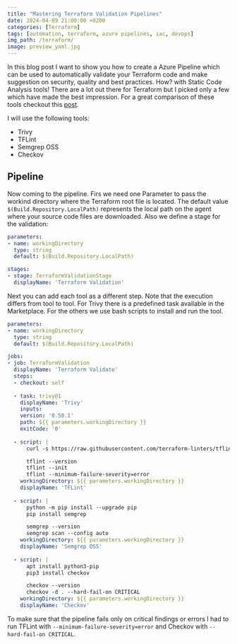 ```yaml
---
title: "Mastering Terraform Validation Pipelines"
date: 2024-04-09 21:00:00 +0200 
categories: [Terraform]
tags: [automation, terraform, azure pipelines, iac, devops]
img_path: /terraform/
image: preview_yaml.jpg
---
```


In this blog post I want to show you how to create a Azure Pipeline which can be used to automatically validate your Terraform code and make suggestion on security, quality and best practices. How? with Static Code Analysis tools! There are a lot out there for Terraform but I picked only a few which have made the best impression. For a great comparison of these tools checkout this [post](https://devdosvid.blog/2024/04/16/a-deep-dive-into-terraform-static-code-analysis-tools-features-and-comparisons/).

I will use the following tools: 
- Trivy
- TFLint
- Semgrep OSS
- Checkov

## Pipeline
Now coming to the pipeline. Firs we need one Parameter to pass the workind directory where the Terraform root file is located. The default value `$(Build.Repository.LocalPath)` represents the local path on the agent where your source code files are downloaded. Also we define a stage for the validation:
```yaml
parameters:
- name: workingDirectory
  type: string
  default: $(Build.Repository.LocalPath)

stages:
- stage: TerraformValidationStage
  displayName: 'Terraform Validation'
```

Next you can add each tool as a different step. Note that the execution differs from tool to tool. For Trivy there is a predefined task available in the Marketplace. For the others we use bash scripts to install and run the tool.
```yaml
parameters:
- name: workingDirectory
  type: string
  default: $(Build.Repository.LocalPath)

jobs:
- job: TerraformValidation
  displayName: 'Terraform Validate'
  steps:
  - checkout: self 
  
  - task: trivy@1
    displayName: 'Trivy'
    inputs:
    version: '0.50.1'
    path: ${{ parameters.workingDirectory }}
    exitCode: '0'
  
  - script: |
      curl -s https://raw.githubusercontent.com/terraform-linters/tflint/master/install_linux.sh | bash

      tflint --version
      tflint --init
      tflint --minimum-failure-severity=error
    workingDirectory: ${{ parameters.workingDirectory }}
    displayName: 'TFLint'
  
  - script: |
      python -m pip install --upgrade pip
      pip install semgrep

      semgrep --version
      semgrep scan --config auto
    workingDirectory: ${{ parameters.workingDirectory }}
    displayName: 'Semgrep OSS'
  
  - script: |
      apt install python3-pip
      pip3 install checkov

      checkov --version
      checkov -d . --hard-fail-on CRITICAL
    workingDirectory: ${{ parameters.workingDirectory }}
    displayName: 'Checkov'
```

To make sure that the pipeline fails only on critical findings or errors I had to run TFLint with `--minimum-failure-severity=error` and Checkov with `--hard-fail-on CRITICAL`.
